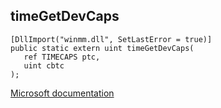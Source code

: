 ## timeGetDevCaps

```
[DllImport("winmm.dll", SetLastError = true)]
public static extern uint timeGetDevCaps(
   ref TIMECAPS ptc,
   uint cbtc
);
```

[Microsoft documentation](link_to_documentation)

